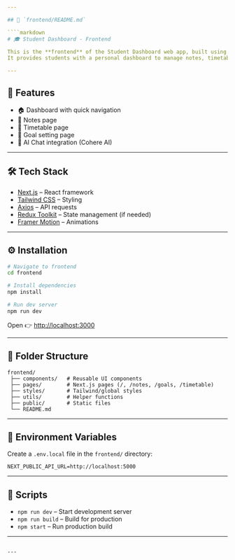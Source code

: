 ```yaml
---

## 📌 `frontend/README.md`

````markdown
# 🎓 Student Dashboard - Frontend

This is the **frontend** of the Student Dashboard web app, built using **Next.js (React)**.  
It provides students with a personal dashboard to manage notes, timetable, goals, and chat with AI.

---
```


## 🚀 Features
- 🏠 Dashboard with quick navigation
- 📝 Notes page
- 📅 Timetable page
- 🎯 Goal setting page
- 🤖 AI Chat integration (Cohere AI)

---

## 🛠️ Tech Stack
- [Next.js](https://nextjs.org/) – React framework
- [Tailwind CSS](https://tailwindcss.com/) – Styling
- [Axios](https://axios-http.com/) – API requests
- [Redux Toolkit](https://redux-toolkit.js.org/) – State management (if needed)
- [Framer Motion](https://www.framer.com/motion/) – Animations

---

## ⚙️ Installation

```bash
# Navigate to frontend
cd frontend

# Install dependencies
npm install

# Run dev server
npm run dev
````

Open 👉 [http://localhost:3000](http://localhost:3000)

---

## 📂 Folder Structure

```
frontend/
 ├── components/   # Reusable UI components
 ├── pages/        # Next.js pages (/, /notes, /goals, /timetable)
 ├── styles/       # Tailwind/global styles
 ├── utils/        # Helper functions
 ├── public/       # Static files
 └── README.md
```

---

## 🔑 Environment Variables

Create a `.env.local` file in the `frontend/` directory:

```env
NEXT_PUBLIC_API_URL=http://localhost:5000
```

---

## 🧪 Scripts

* `npm run dev` – Start development server
* `npm run build` – Build for production
* `npm start` – Run production build

---

<!--## 📸 Preview

(👉 Add screenshot of dashboard here)-->

````

---
